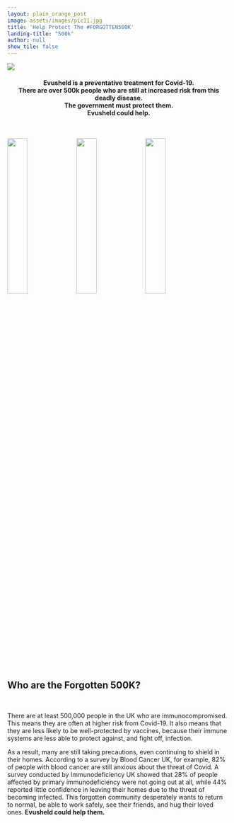 ```yaml
---
layout: plain_orange_post
image: assets/images/pic11.jpg
title: 'Help Protect The #FORGOTTEN500K'
landing-title: "500k"
author: null
show_tile: false
---
```

<img src="https://getevusheld.uk/assets/images/landing_page/Supported_by_Logos_v2.png">
<br>

<h4><center>Evusheld is a preventative treatment for Covid-19. <br> There are over 500k people who are still at increased risk from this deadly disease. <br> The government must protect them. <br> Evusheld could help.</center></h4>

<br>

<a href="https://getevusheld.uk/how-you-can-help/"><img src="https://getevusheld.uk/assets/images/landing_page/How_Can_You_Help.png" alt="" style="float: left; width: 30%; margin-right: 1%; margin-bottom: 0.5em;" /></a><a href="https://getevusheld.uk/about-evusheld/"><img src="https://getevusheld.uk/assets/images/landing_page/About_Evusheld.png" alt="" style="float: left; width: 30%; margin-right: 1%; margin-bottom: 0.5em;"/></a><a href="https://getevusheld.uk/hear-our-stories/"><img src="https://getevusheld.uk/assets/images/landing_page/Hear_Their_Stories.png" alt="" style="float: left; width: 30%; margin-right: 1%; margin-bottom: 0.5em;"/></a>

<p style="clear: both;">

<br>

<h2>Who are the Forgotten 500K?</h2>

<br>
<p>There are at least 500,000 people in the UK who are immunocompromised. This means they are often at higher risk from Covid-19. It also means that they are less likely to be well-protected by vaccines, because their immune systems are less able to protect against, and fight off, infection. </p>

<p>As a result, many are still taking precautions, even continuing to shield in their homes. According to a survey by Blood Cancer UK, for example, 82% of people with blood cancer are still anxious about the threat of Covid. A survey conducted by Immunodeficiency UK showed that 28% of people affected by primary immunodeficiency were not going out at all, while 44% reported little confidence in leaving their homes due to the threat of becoming infected. This forgotten community desperately wants to return to normal, be able to work safely, see their friends, and hug their loved ones.<b> Evusheld could help them. </b> </p>


<br>


